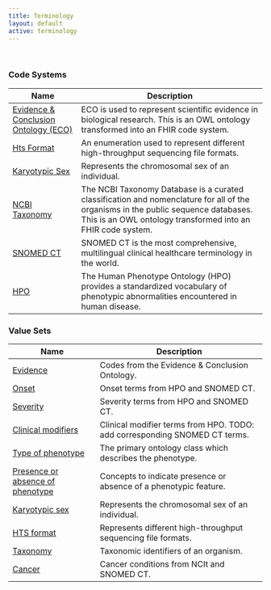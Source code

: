 ```yaml
---
title: Terminology
layout: default
active: terminology
---
```

<!-- { :.no_toc } -->
<!-- TOC  the css styling for this is \pages\assets\css\project.css under 'markdown-toc'-->
<!-- * Do not remove this line (it will not be displayed)
{:toc} -->
<!-- end TOC -->

<br/>

### Code Systems

<table>
<thead>
<tr>
<th>Name</th>
<th>Description</th>
</tr>
</thead>
<tbody>
<tr>
<td><a href="https://github.com/evidenceontology/evidenceontology/">Evidence &amp; Conclusion Ontology (ECO)</a></td>
<td>ECO is used to represent scientific evidence in biological research. This is an OWL ontology transformed into an FHIR code system.</td>
</tr>
<tr>
<td><a href="CodeSystem-hts-format.html">Hts Format</a></td>
<td>An enumeration used to represent different high-throughput sequencing file formats.</td>
</tr>
<tr>
<td><a href="CodeSystem-karyotypic-sex.html">Karyotypic Sex</a></td>
<td>Represents the chromosomal sex of an individual.</td>
</tr>
<tr>
<td><a href="https://www.ncbi.nlm.nih.gov/taxonomy">NCBI Taxonomy</a></td>
<td>The NCBI Taxonomy Database is a curated classification and nomenclature for all of the organisms in the public sequence databases. This is an OWL ontology transformed into an FHIR code system.</td>
</tr>
<tr>
<td><a href="http://snomed.info/sct">SNOMED CT</a></td>
<td>SNOMED CT is the most comprehensive, multilingual clinical healthcare terminology in the world.</td>
</tr>
<tr>
<td><a href="https://hpo.jax.org/app/">HPO</a></td>
<td>The Human Phenotype Ontology (HPO) provides a standardized vocabulary of phenotypic abnormalities encountered in human disease.</td>
</tr>

</tbody>
</table>

### Value Sets

<table>
<thead>
<tr>
<th>Name</th>
<th>Description</th>
</tr>
</thead>
<tbody>
<tr>
<td><a href="ValueSet-evidence.html">Evidence</a></td>
<td>Codes from the Evidence &amp; Conclusion Ontology.</td>
</tr>
<tr>
<td><a href="ValueSet-onset.html">Onset</a></td>
<td>Onset terms from HPO and SNOMED CT.</td>
</tr>
<tr>
<td><a href="ValueSet-phenotypic-feature-severity.html">Severity</a></td>
<td>Severity terms from HPO and SNOMED CT.</td>
</tr>
<tr>
<td><a href="ValueSet-phenotypic-feature-modifier.html">Clinical modifiers</a></td>
<td>Clinical modifier terms from HPO. TODO: add corresponding SNOMED CT terms.</td>
</tr>
<tr>
<td><a href="ValueSet-phenotypic-feature-type.html">Type of phenotype</a></td>
<td>The primary ontology class which describes the phenotype.</td>
</tr>
<tr>
<td><a href="ValueSet-phenotypic-feature-interpretation.html">Presence or absence of phenotype</a></td>
<td>Concepts to indicate presence or absence of a phenotypic feature.</td>
</tr>
<tr>
<td><a href="ValueSet-Karyotypic-sex.html">Karyotypic sex</a></td>
<td>Represents the chromosomal sex of an individual.</td>
</tr>
<tr>
<td><a href="ValueSet-hts-format.html">HTS format</a></td>
<td>Represents different high-throughput sequencing file formats.</td>
</tr>
<tr>
<td><a href="ValueSet-taxonomy.html">Taxonomy</a></td>
<td>Taxonomic identifiers of an organism.</td>
</tr>
<tr>
<td><a href="ValueSet-cancer.html">Cancer</a></td>
<td>Cancer conditions from NCIt and SNOMED CT.</td>
</tr>
</tbody>
</table>

